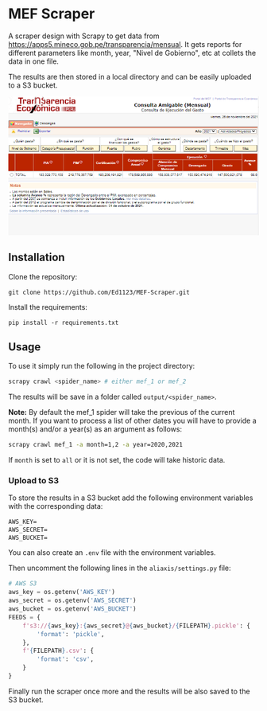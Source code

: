 # MEF Scraper
A scraper design with Scrapy to get data from https://apps5.mineco.gob.pe/transparencia/mensual. It gets reports for different parameters like month, year, "Nivel de Gobierno", etc at collets the data in one file.

The results are then stored in a local directory and can be easily uploaded to a S3 bucket.

![Mef portal](img/mef.png)

## Installation
Clone the repository:
```
git clone https://github.com/Ed1123/MEF-Scraper.git
```
Install the requirements:
```
pip install -r requirements.txt
```

## Usage
To use it simply run the following in the project directory:
```bash
scrapy crawl <spider_name> # either mef_1 or mef_2
```
The results will be save in a folder called `output/<spider_name>`.

__Note:__ By default the mef_1 spider will take the previous of the current month. If you want to process a list of other dates you will have to provide a month(s) and/or a year(s) as an argument as follows:
```bash
scrapy crawl mef_1 -a month=1,2 -a year=2020,2021
```
If `month` is set to `all` or it is not set, the code will take historic data.

### Upload to S3
To store the results in a S3 bucket add the following environment variables with the corresponding data:
```
AWS_KEY=
AWS_SECRET=
AWS_BUCKET=
```
You can also create an `.env` file with the environment variables.

Then uncomment the following lines in the `aliaxis/settings.py` file:
```python
# AWS S3
aws_key = os.getenv('AWS_KEY')
aws_secret = os.getenv('AWS_SECRET')
aws_bucket = os.getenv('AWS_BUCKET')
FEEDS = {
    f's3://{aws_key}:{aws_secret}@{aws_bucket}/{FILEPATH}.pickle': {
        'format': 'pickle',
    },
    f'{FILEPATH}.csv': {
        'format': 'csv',
    }
}
```
Finally run the scraper once more and the results will be also saved to the S3 bucket.
